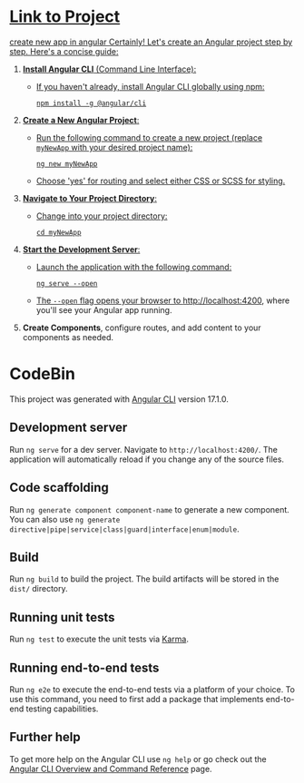 <h1><a href="https://codebin-suyash1702.web.app">Link to Project</h1>

create new app in angular 
Certainly! Let's create an Angular project step by step. Here's a concise guide:

1. **Install Angular CLI** (Command Line Interface):
   - If you haven't already, install Angular CLI globally using npm:
     ```
     npm install -g @angular/cli
     ```

2. **Create a New Angular Project**:
   - Run the following command to create a new project (replace `myNewApp` with your desired project name):
     ```
     ng new myNewApp
     ```
   - Choose 'yes' for routing and select either CSS or SCSS for styling.

3. **Navigate to Your Project Directory**:
   - Change into your project directory:
     ```
     cd myNewApp
     ```

4. **Start the Development Server**:
   - Launch the application with the following command:
     ```
     ng serve --open
     ```
   - The `--open` flag opens your browser to [http://localhost:4200](http://localhost:4200), where you'll see your Angular app running.

5. **Create Components**, configure routes, and add content to your components as needed.


# CodeBin

This project was generated with [Angular CLI](https://github.com/angular/angular-cli) version 17.1.0.

## Development server

Run `ng serve` for a dev server. Navigate to `http://localhost:4200/`. The application will automatically reload if you change any of the source files.

## Code scaffolding

Run `ng generate component component-name` to generate a new component. You can also use `ng generate directive|pipe|service|class|guard|interface|enum|module`.

## Build

Run `ng build` to build the project. The build artifacts will be stored in the `dist/` directory.

## Running unit tests

Run `ng test` to execute the unit tests via [Karma](https://karma-runner.github.io).

## Running end-to-end tests

Run `ng e2e` to execute the end-to-end tests via a platform of your choice. To use this command, you need to first add a package that implements end-to-end testing capabilities.

## Further help

To get more help on the Angular CLI use `ng help` or go check out the [Angular CLI Overview and Command Reference](https://angular.io/cli) page.
